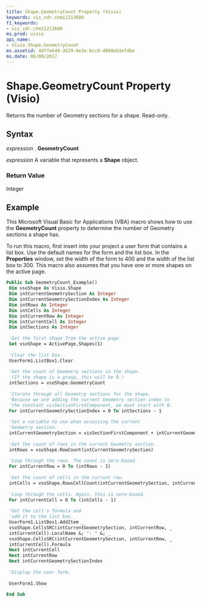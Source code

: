 ```yaml
---
title: Shape.GeometryCount Property (Visio)
keywords: vis_sdr.chm11213600
f1_keywords:
- vis_sdr.chm11213600
ms.prod: visio
api_name:
- Visio.Shape.GeometryCount
ms.assetid: 4dffe649-3629-6e3e-bcc0-d860eb1efdbe
ms.date: 06/08/2017
---
```



# Shape.GeometryCount Property (Visio)

Returns the number of Geometry sections for a shape. Read-only.


## Syntax

 _expression_ . **GeometryCount**

 _expression_ A variable that represents a **Shape** object.


### Return Value

Integer


## Example

This Microsoft Visual Basic for Applications (VBA) macro shows how to use the  **GeometryCount** property to determine the number of Geometry sections a shape has.



To run this macro, first insert into your project a user form that contains a list box. Use the default names for the form and the list box. In the  **Properties** window, set the width of the form to 400 and the width of the list box to 300. This macro also assumes that you have one or more shapes on the active page.




```vb
Public Sub GeometryCount_Example() 
 Dim vsoShape As Visio.Shape 
 Dim intCurrentGeometrySection As Integer 
 Dim intCurrentGeometrySectionIndex As Integer 
 Dim intRows As Integer 
 Dim intCells As Integer 
 Dim intCurrentRow As Integer 
 Dim intCurrentCell As Integer 
 Dim intSections As Integer 
 
 'Get the first shape from the active page. 
 Set vsoShape = ActivePage.Shapes(1) 
 
 'Clear the list box. 
 UserForm1.ListBox1.Clear 
 
 'Get the count of Geometry sections in the shape. 
 '(If the shape is a group, this will be 0.) 
 intSections = vsoShape.GeometryCount 
 
 'Iterate through all Geometry sections for the shape. 
 'Because we are adding the current Geometry section index to 
 'the constant visSectionFirstComponent, we must start with 0. 
 For intCurrentGeometrySectionIndex = 0 To intSections - 1 
 
 'Set a variable to use when accessing the current 
 'Geometry section. 
 intCurrentGeometrySection = visSectionFirstComponent + intCurrentGeometrySectionIndex 
 
 'Get the count of rows in the current Geometry section. 
 intRows = vsoShape.RowCount(intCurrentGeometrySection) 
 
 'Loop through the rows. The count is zero-based. 
 For intCurrentRow = 0 To (intRows - 1) 
 
 'Get the count of cells in the current row. 
 intCells = vsoShape.RowsCellCount(intCurrentGeometrySection, intCurrentRow) 
 
 'Loop through the cells. Again, this is zero-based. 
 For intCurrentCell = 0 To (intCells - 1) 
 
 'Get the cell's formula and 
 'add it to the list box. 
 UserForm1.ListBox1.AddItem _ 
 vsoShape.CellsSRC(intCurrentGeometrySection, intCurrentRow, _ 
 intCurrentCell).LocalName &; ": " &; _ 
 vsoShape.CellsSRC(intCurrentGeometrySection, intCurrentRow, _ 
 intCurrentCell).Formula 
 Next intCurrentCell 
 Next intCurrentRow 
 Next intCurrentGeometrySectionIndex 
 
 'Display the user form. 
 
 UserForm1.Show 
 
End Sub
```



